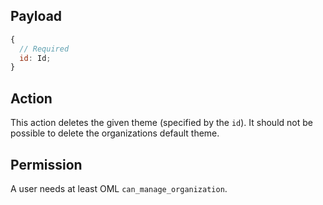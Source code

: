 ## Payload

```js
{
  // Required
  id: Id;
}
```

## Action

This action deletes the given theme (specified by the `id`). It should not be possible to delete the organizations default theme.

## Permission

A user needs at least OML `can_manage_organization`.